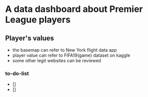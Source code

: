 # A data dashboard about Premier League players

## Player's values 
  * the basemap can refer to New York flight data app 
  * player value can refer to FIFA19(game) dataset on kaggle
  * some other legit websites can be reviewed 

### to-do-list
  * []
  * []
